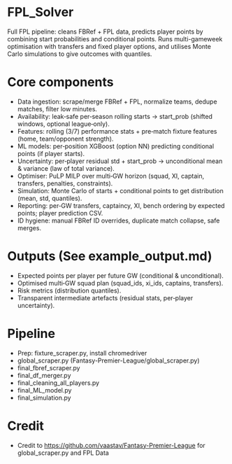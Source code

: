# FPL_Solver
Full FPL pipeline: cleans FBRef + FPL data, predicts player points by combining start probabilities and conditional points. Runs multi-gameweek optimisation with transfers and fixed player options, and utilises Monte Carlo simulations to give outcomes with quantiles. 

# Core components
- Data ingestion: scrape/merge FBRef + FPL, normalize teams, dedupe matches, filter low minutes.
- Availability: leak‑safe per‑season rolling starts -> start_prob (shifted windows, optional league‑only).
- Features: rolling (3/7) performance stats + pre‑match fixture features (home, team/opponent strength).
- ML models: per‑position XGBoost (option NN) predicting conditional points (if player starts).
- Uncertainty: per‑player residual std + start_prob -> unconditional mean & variance (law of total variance).
- Optimiser: PuLP MILP over multi‑GW horizon (squad, XI, captain, transfers, penalties, constraints).
- Simulation: Monte Carlo of starts + conditional points to get distribution (mean, std, quantiles).
- Reporting: per‑GW transfers, captaincy, XI, bench ordering by expected points; player prediction CSV.
- ID hygiene: manual FBRef ID overrides, duplicate match collapse, safe merges.

# Outputs (See example_output.md)
- Expected points per player per future GW (conditional & unconditional).
- Optimised multi‑GW squad plan (squad_ids, xi_ids, captains, transfers).
- Risk metrics (distribution quantiles).
- Transparent intermediate artefacts (residual stats, per‑player uncertainty).

# Pipeline
- Prep: fixture_scraper.py, install chromedriver
- global_scraper.py (Fantasy-Premier-League/global_scraper.py)
- final_fbref_scraper.py
- final_df_merger.py
- final_cleaning_all_players.py
- final_ML_model.py
- final_simulation.py

# Credit
- Credit to https://github.com/vaastav/Fantasy-Premier-League for global_scraper.py and FPL Data
